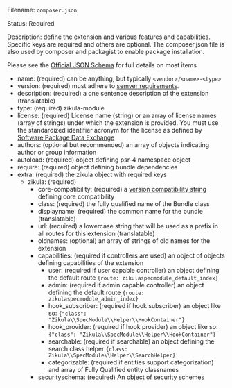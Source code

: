 Filename: `composer.json`

Status: Required

Description: define the extension and various features and capabilities. Specific keys are required and others are optional.
The composer.json file is also used by composer and packagist to enable package installation.

Please see the [Official JSON Schema](https://getcomposer.org/doc/04-schema.md) for full details on most items

 - name: (required) can be anything, but typically `<vendor>/<name>-<type>`
 - version: (required) must adhere to [semver requirements](http://semver.org).
 - description: (required) a one sentence description of the extension (translatable)
 - type: (required) zikula-module
 - license: (required) License name (string) or an array of license names (array of strings) under which the extension 
   is provided. You must use the standardized identifier acronym for the license as defined by 
   [Software Package Data Exchange](http://spdx.org/licenses/)
 - authors: (optional but recommended) an array of objects indicating author or group information
 - autoload: (required) object defining psr-4 namespace object
 - require: (required) object defining bundle dependencies
 - extra: (required) the zikula object with required keys
   - zikula: (required)
     - core-compatibility: (required) a [version compatibility string](https://getcomposer.org/doc/01-basic-usage.md#package-versions) defining core compatibility
     - class: (required) the fully qualified name of the Bundle class
     - displayname: (required) the common name for the bundle (translatable)
     - url: (required) a lowercase string that will be used as a prefix in all routes for this extension (translatable)
     - oldnames: (optional) an array of strings of old names for the extension
     - capabilities: (required if controllers are used) an object of objects defining capabilities of the extension
         - user: (required if user capable controller) an object defining the default route `{route: zikulaspecmodule_default_index}`
         - admin: (required if admin capable controller) an object defining the default route `{route: zikulaspecmodule_admin_index}`
         - hook_subscriber: (required if hook subscriber) an object like so: `{"class": "Zikula\\SpecModule\\Helper\\HookContainer"}`
         - hook_provider: (required if hook provider) an object like so: `{"class": "Zikula\\SpecModule\\Helper\\HookContainer"}`
         - searchable: (required if searchable) an object defining the search class helper `{class: Zikula\\SpecModule\\Helper\\SearchHelper}`
         - categorizable: (required if entities support categorization) and array of Fully Qualified entity classnames
     - securityschema: (required) An object of security schemes
